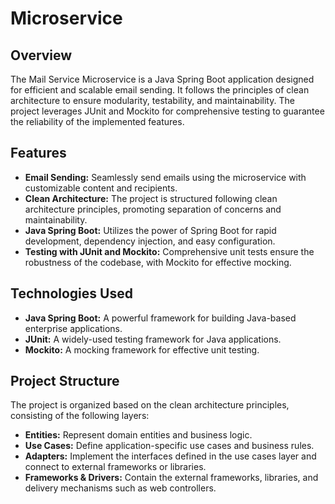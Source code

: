 # Microservice

## Overview
The Mail Service Microservice is a Java Spring Boot application designed for efficient and scalable email sending. It follows the principles of clean architecture to ensure modularity, testability, and maintainability. 
The project leverages JUnit and Mockito for comprehensive testing to guarantee the reliability of the implemented features.

## Features
- **Email Sending:** Seamlessly send emails using the microservice with customizable content and recipients.
- **Clean Architecture:** The project is structured following clean architecture principles, promoting separation of concerns and maintainability.
- **Java Spring Boot:** Utilizes the power of Spring Boot for rapid development, dependency injection, and easy configuration.
- **Testing with JUnit and Mockito:** Comprehensive unit tests ensure the robustness of the codebase, with Mockito for effective mocking.

## Technologies Used
- **Java Spring Boot:** A powerful framework for building Java-based enterprise applications.
- **JUnit:** A widely-used testing framework for Java applications.
- **Mockito:** A mocking framework for effective unit testing.

## Project Structure
The project is organized based on the clean architecture principles, consisting of the following layers:
- **Entities:** Represent domain entities and business logic.
- **Use Cases:** Define application-specific use cases and business rules.
- **Adapters:** Implement the interfaces defined in the use cases layer and connect to external frameworks or libraries.
- **Frameworks & Drivers:** Contain the external frameworks, libraries, and delivery mechanisms such as web controllers.

